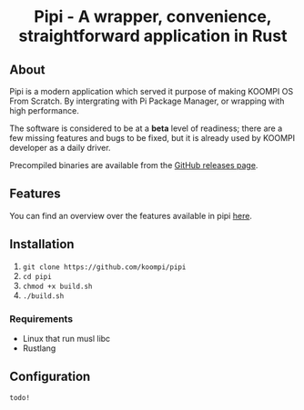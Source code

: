 <h1 align="center">Pipi - A wrapper, convenience, straightforward application in Rust</h1>


## About
Pipi is a modern application which served it purpose of making KOOMPI OS From Scratch. By intergrating with Pi Package Manager, or wrapping with high performance.

The software is considered to be at a **beta** level of readiness; there are
a few missing features and bugs to be fixed, but it is already used by KOOMPI developer as a daily driver.

Precompiled binaries are available from the [GitHub releases page](https://github.com/pipi/pipi/releases).


## Features

You can find an overview over the features available in pipi [here](./docs/features.md).


## Installation

1. `git clone https://github.com/koompi/pipi`
2. `cd pipi`
3. `chmod +x build.sh`
4. `./build.sh`

### Requirements

- Linux that run musl libc
- Rustlang

## Configuration

`todo!`
